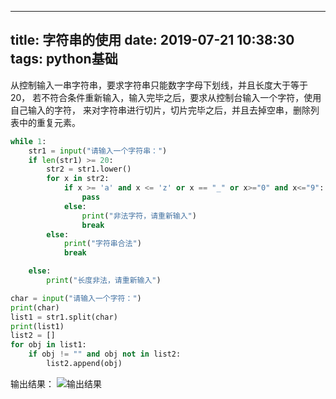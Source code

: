 ﻿
---
title: 字符串的使用
date: 2019-07-21 10:38:30
tags: python基础
---

从控制输入一串字符串，要求字符串只能数字字母下划线，并且长度大于等于20，
若不符合条件重新输入，输入完毕之后，要求从控制台输入一个字符，使用自己输入的字符，
来对字符串进行切片，切片完毕之后，并且去掉空串，删除列表中的重复元素。

<!--more-->

```python
while 1:
    str1 = input("请输入一个字符串：")
    if len(str1) >= 20:
        str2 = str1.lower()
        for x in str2:
            if x >= 'a' and x <= 'z' or x == "_" or x>="0" and x<="9":
                pass
            else:
                print("非法字符，请重新输入")
                break
        else:
            print("字符串合法")
            break

    else:
        print("长度非法，请重新输入")

char = input("请输入一个字符：")
print(char)
list1 = str1.split(char)
print(list1)
list2 = []
for obj in list1:
    if obj != "" and obj not in list2:
        list2.append(obj)
 ```
 输出结果：
 ![输出结果](https://img-blog.csdnimg.cn/20190720144533425.png)
